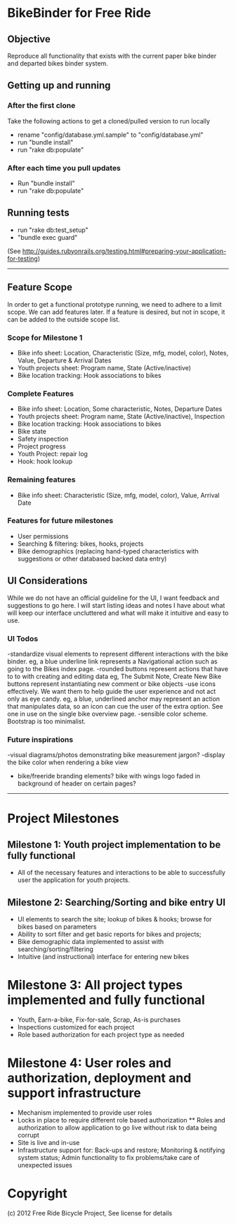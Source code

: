 # BikeBinder for Free Ride

## Objective

Reproduce all functionality that exists with the current paper bike binder and departed bikes binder system.


## Getting up and running

### After the first clone
Take the following actions to get a cloned/pulled version to run locally

* rename "config/database.yml.sample" to "config/database.yml"
* run "bundle install"
* run "rake db:populate"

### After each time you pull updates

* Run "bundle install"
* run "rake db:populate"

## Running tests

* run "rake db:test_setup"
* "bundle exec guard"

(See http://guides.rubyonrails.org/testing.html#preparing-your-application-for-testing)

--------------------------------------------

## Feature Scope

In order to get a functional prototype running, we need to adhere to a limit scope. We can add features later. If a feature is desired, but not in scope, it can be added to the outside scope list.

### Scope for Milestone 1

* Bike info sheet: Location, Characteristic (Size, mfg, model, color), Notes, Value, Departure & Arrival Dates
* Youth projects sheet: Program name, State (Active/inactive)
* Bike location tracking: Hook associations to bikes

### Complete Features

* Bike info sheet: Location, Some characteristic, Notes, Departure Dates
* Youth projects sheet: Program name, State (Active/inactive), Inspection
* Bike location tracking: Hook associations to bikes
* Bike state
* Safety inspection
* Project progress
* Youth Project: repair log
* Hook: hook lookup

### Remaining features

* Bike info sheet: Characteristic (Size, mfg, model, color), Value, Arrival Date


### Features for future milestones

* User permissions
* Searching & filtering: bikes, hooks, projects
* Bike demographics (replacing hand-typed characteristics with suggestions or other databased backed data entry)


## UI Considerations
While we do not have an official guideline for the UI, I want feedback and suggestions to go here. I will start listing ideas and notes I have about what will keep our interface uncluttered and what will make it intuitive and easy to use.

### UI Todos
-standardize visual elements to represent different interactions with the bike binder.
eg, a blue underline link represents a Navigational action such as going to the Bikes index page.
-rounded buttons represent actions that have to to with creating and editing data 
	  eg, The Submit Note, Create New Bike buttons represent instantiating new comment or bike objects
-use icons effectively. We want them to help guide the user experience and not act only as eye candy.
     eg, a blue, underlined anchor may represent an action that manipulates data, so an icon can cue the user of the extra option. See one in use on the single bike overview page.
-sensible color scheme. Bootstrap is too minimalist. 


### Future inspirations
-visual diagrams/photos demonstrating bike measurement jargon?
-display the bike color when rendering a bike view
- bike/freeride branding elements? bike with wings logo faded in background of header on certain pages?

--------------------------------------------

# Project Milestones

## Milestone 1: Youth project implementation to be fully functional

* All of the necessary features and interactions to be able to successfully user the application for youth  projects.

## Milestone 2: Searching/Sorting and bike entry UI

* UI elements to search the site; lookup of bikes & hooks; browse for bikes based on parameters
* Ability to sort filter and get basic reports for bikes and projects;
* Bike demographic data implemented to assist with searching/sorting/filtering
* Intuitive (and instructional) interface for entering new bikes

# Milestone 3: All project types implemented and fully functional

* Youth, Earn-a-bike, Fix-for-sale, Scrap, As-is purchases
* Inspections customized for each project
* Role based authorization for each project type as needed

# Milestone 4: User roles and authorization, deployment and support infrastructure

* Mechanism implemented to provide user roles
* Locks in place to require different role based authorization
** Roles and authorization to allow application to go live without risk to data being corrupt
* Site is live and in-use
* Infrastructure support for: Back-ups and restore; Monitoring & notifying system status; Admin functionality to fix problems/take care of unexpected issues



# Copyright

(c) 2012 Free Ride Bicycle Project, See license for details






